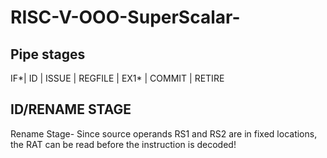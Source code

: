 # RISC-V-OOO-SuperScalar-
## Pipe stages

IF*| ID | ISSUE | REGFILE | EX1* | COMMIT | RETIRE 

## ID/RENAME STAGE

Rename Stage-
  Since source operands RS1 and RS2 are in fixed locations, the RAT can be read before the instruction is decoded!
